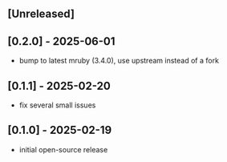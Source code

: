 <!--
SPDX-FileCopyrightText: © 2025 Mark Delk <jethrodaniel@gmail.com>

SPDX-License-Identifier: MIT
-->

## [Unreleased]

## [0.2.0] - 2025-06-01

- bump to latest mruby (3.4.0), use upstream instead of a fork

## [0.1.1] - 2025-02-20

- fix several small issues

## [0.1.0] - 2025-02-19

- initial open-source release
